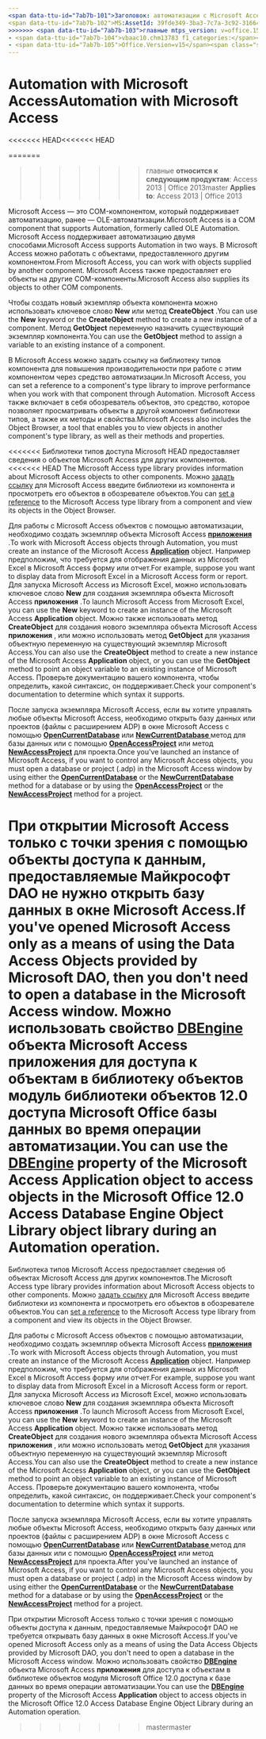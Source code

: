 ```yaml
---
<span data-ttu-id="7ab7b-101">Заголовок: автоматизации с Microsoft Access TOCTitle: автоматизации с Microsoft Access <<<<<<< HEAD ms:assetid: 39fde349-3ba3-7c7a-3c92-316641dc8712 ms:mtpsurl: https://msdn.microsoft.com/library/Ff192643(v=office.15) ms:contentKeyID: 48544258 ms.date: 09/18/2015 === Описание: Microsoft Access — это COM-компонентом, который поддерживает автоматизацию, ранее — OLE-автоматизации.</span><span class="sxs-lookup"><span data-stu-id="7ab7b-101">title: Automation with Microsoft Access TOCTitle: Automation with Microsoft Access <<<<<<< HEAD ms:assetid: 39fde349-3ba3-7c7a-3c92-316641dc8712 ms:mtpsurl: https://msdn.microsoft.com/library/Ff192643(v=office.15) ms:contentKeyID: 48544258 ms.date: 09/18/2015 ======= description: Microsoft Access is a COM component that supports Automation, formerly called OLE Automation.</span></span>
<span data-ttu-id="7ab7b-102">MS:AssetId: 39fde349-3ba3-7c7a-3c92-316641dc8712 ms:mtpsurl: https://msdn.microsoft.com/library/Ff192643(v=office.15) ms:contentKeyID: 48544258 ms.date: 10/16/2018</span><span class="sxs-lookup"><span data-stu-id="7ab7b-102">ms:assetid: 39fde349-3ba3-7c7a-3c92-316641dc8712 ms:mtpsurl: https://msdn.microsoft.com/library/Ff192643(v=office.15) ms:contentKeyID: 48544258 ms.date: 10/16/2018</span></span>
>>>>>>> <span data-ttu-id="7ab7b-103">главные mtps_version: v=office.15 f1_keywords:</span><span class="sxs-lookup"><span data-stu-id="7ab7b-103">master mtps_version: v=office.15 f1_keywords:</span></span>
- <span data-ttu-id="7ab7b-104">vbaac10.chm13783 f1_categories:</span><span class="sxs-lookup"><span data-stu-id="7ab7b-104">vbaac10.chm13783 f1_categories:</span></span>
- <span data-ttu-id="7ab7b-105">Office.Version=v15</span><span class="sxs-lookup"><span data-stu-id="7ab7b-105">Office.Version=v15</span></span>
---
```


# <a name="automation-with-microsoft-access"></a><span data-ttu-id="7ab7b-106">Automation with Microsoft Access</span><span class="sxs-lookup"><span data-stu-id="7ab7b-106">Automation with Microsoft Access</span></span>

<span data-ttu-id="7ab7b-107"><<<<<<< HEAD</span><span class="sxs-lookup"><span data-stu-id="7ab7b-107"><<<<<<< HEAD</span></span>

=======
>>>>>>> <span data-ttu-id="7ab7b-108">главные **относится к следующим продуктам**: Access 2013 | Office 2013</span><span class="sxs-lookup"><span data-stu-id="7ab7b-108">master **Applies to**: Access 2013 | Office 2013</span></span>

<span data-ttu-id="7ab7b-109">Microsoft Access — это COM-компонентом, который поддерживает автоматизацию, ранее — OLE-автоматизации.</span><span class="sxs-lookup"><span data-stu-id="7ab7b-109">Microsoft Access is a COM component that supports Automation, formerly called OLE Automation.</span></span> <span data-ttu-id="7ab7b-110">Microsoft Access поддерживает автоматизацию двумя способами.</span><span class="sxs-lookup"><span data-stu-id="7ab7b-110">Microsoft Access supports Automation in two ways.</span></span> <span data-ttu-id="7ab7b-111">В Microsoft Access можно работать с объектами, предоставленного другим компонентом.</span><span class="sxs-lookup"><span data-stu-id="7ab7b-111">From Microsoft Access, you can work with objects supplied by another component.</span></span> <span data-ttu-id="7ab7b-112">Microsoft Access также предоставляет его объекты на другие COM-компоненты.</span><span class="sxs-lookup"><span data-stu-id="7ab7b-112">Microsoft Access also supplies its objects to other COM components.</span></span>

<span data-ttu-id="7ab7b-113">Чтобы создать новый экземпляр объекта компонента можно использовать ключевое слово **New** или метод **CreateObject** .</span><span class="sxs-lookup"><span data-stu-id="7ab7b-113">You can use the **New** keyword or the **CreateObject** method to create a new instance of a component.</span></span> <span data-ttu-id="7ab7b-114">Метод **GetObject** переменную назначить существующий экземпляр компонента.</span><span class="sxs-lookup"><span data-stu-id="7ab7b-114">You can use the **GetObject** method to assign a variable to an existing instance of a component.</span></span>

<span data-ttu-id="7ab7b-115">В Microsoft Access можно задать ссылку на библиотеку типов компонента для повышения производительности при работе с этим компонентом через средство автоматизации.</span><span class="sxs-lookup"><span data-stu-id="7ab7b-115">In Microsoft Access, you can set a reference to a component's type library to improve performance when you work with that component through Automation.</span></span> <span data-ttu-id="7ab7b-116">Microsoft Access также включает в себя обозреватель объектов, это средство, которое позволяет просматривать объекты в другой компонент библиотеки типов, а также их методы и свойства.</span><span class="sxs-lookup"><span data-stu-id="7ab7b-116">Microsoft Access also includes the Object Browser, a tool that enables you to view objects in another component's type library, as well as their methods and properties.</span></span>

<span data-ttu-id="7ab7b-117"><<<<<<< Библиотеки типов доступа Microsoft HEAD предоставляет сведения о объектов Microsoft Access для других компонентов.</span><span class="sxs-lookup"><span data-stu-id="7ab7b-117"><<<<<<< HEAD The Microsoft Access type library provides information about Microsoft Access objects to other components.</span></span> <span data-ttu-id="7ab7b-118">Можно [задать ссылку](https://msdn.microsoft.com/library/ff194944\(v=office.15\)) для Microsoft Access введите библиотеки из компонента и просмотреть его объектов в обозревателе объектов.</span><span class="sxs-lookup"><span data-stu-id="7ab7b-118">You can [set a reference](https://msdn.microsoft.com/library/ff194944\(v=office.15\)) to the Microsoft Access type library from a component and view its objects in the Object Browser.</span></span>

<span data-ttu-id="7ab7b-119">Для работы с Microsoft Access объектов с помощью автоматизации, необходимо создать экземпляр объекта Microsoft Access **[приложения](https://msdn.microsoft.com/library/ff821758\(v=office.15\))** .</span><span class="sxs-lookup"><span data-stu-id="7ab7b-119">To work with Microsoft Access objects through Automation, you must create an instance of the Microsoft Access **[Application](https://msdn.microsoft.com/library/ff821758\(v=office.15\))** object.</span></span> <span data-ttu-id="7ab7b-120">Например предположим, что требуется для отображения данных из Microsoft Excel в Microsoft Access форму или отчет.</span><span class="sxs-lookup"><span data-stu-id="7ab7b-120">For example, suppose you want to display data from Microsoft Excel in a Microsoft Access form or report.</span></span> <span data-ttu-id="7ab7b-121">Для запуска Microsoft Access из Microsoft Excel, можно использовать ключевое слово **New** для создания экземпляра объекта Microsoft Access **приложения** .</span><span class="sxs-lookup"><span data-stu-id="7ab7b-121">To launch Microsoft Access from Microsoft Excel, you can use the **New** keyword to create an instance of the Microsoft Access **Application** object.</span></span> <span data-ttu-id="7ab7b-122">Можно также использовать метод **CreateObject** для создания нового экземпляра объекта Microsoft Access **приложения** , или можно использовать метод **GetObject** для указания объектную переменную на существующий экземпляр Microsoft Access.</span><span class="sxs-lookup"><span data-stu-id="7ab7b-122">You can also use the **CreateObject** method to create a new instance of the Microsoft Access **Application** object, or you can use the **GetObject** method to point an object variable to an existing instance of Microsoft Access.</span></span> <span data-ttu-id="7ab7b-123">Проверьте документацию вашего компонента, чтобы определить, какой синтаксис, он поддерживает.</span><span class="sxs-lookup"><span data-stu-id="7ab7b-123">Check your component's documentation to determine which syntax it supports.</span></span>

<span data-ttu-id="7ab7b-124">После запуска экземпляра Microsoft Access, если вы хотите управлять любые объекты Microsoft Access, необходимо открыть базу данных или проектов (файлы с расширением ADP) в окне Microsoft Access с помощью **[OpenCurrentDatabase](https://msdn.microsoft.com/library/ff837226\(v=office.15\))** или **[NewCurrentDatabase ](https://msdn.microsoft.com/library/ff195271\(v=office.15\))** метод для базы данных или с помощью **[OpenAccessProject](https://msdn.microsoft.com/library/ff837249\(v=office.15\))** или метод **[NewAccessProject](https://msdn.microsoft.com/library/ff835758\(v=office.15\))** для проекта.</span><span class="sxs-lookup"><span data-stu-id="7ab7b-124">Once you've launched an instance of Microsoft Access, if you want to control any Microsoft Access objects, you must open a database or project (.adp) in the Microsoft Access window by using either the **[OpenCurrentDatabase](https://msdn.microsoft.com/library/ff837226\(v=office.15\))** or the **[NewCurrentDatabase](https://msdn.microsoft.com/library/ff195271\(v=office.15\))** method for a database or by using the **[OpenAccessProject](https://msdn.microsoft.com/library/ff837249\(v=office.15\))** or the **[NewAccessProject](https://msdn.microsoft.com/library/ff835758\(v=office.15\))** method for a project.</span></span>

<a name="if-youve-opened-microsoft-access-only-as-a-means-of-using-the-data-access-objects-provided-by-microsoft-dao-then-you-dont-need-to-open-a-database-in-the-microsoft-access-window-you-can-use-the-dbenginehttpsmsdnmicrosoftcomlibraryff821724voffice15-property-of-the-microsoft-access-application-object-to-access-objects-in-the-microsoft-office-120-access-database-engine-object-library-object-library-during-an-automation-operation"></a><span data-ttu-id="7ab7b-125">При открытии Microsoft Access только с точки зрения с помощью объекты доступа к данным, предоставляемые Майкрософт DAO не нужно открыть базу данных в окне Microsoft Access.</span><span class="sxs-lookup"><span data-stu-id="7ab7b-125">If you've opened Microsoft Access only as a means of using the Data Access Objects provided by Microsoft DAO, then you don't need to open a database in the Microsoft Access window.</span></span> <span data-ttu-id="7ab7b-126">Можно использовать свойство **[DBEngine](https://msdn.microsoft.com/library/ff821724\(v=office.15\))** объекта Microsoft Access **приложения** для доступа к объектам в библиотеку объектов модуль библиотеки объектов 12.0 доступа Microsoft Office базы данных во время операции автоматизации.</span><span class="sxs-lookup"><span data-stu-id="7ab7b-126">You can use the **[DBEngine](https://msdn.microsoft.com/library/ff821724\(v=office.15\))** property of the Microsoft Access **Application** object to access objects in the Microsoft Office 12.0 Access Database Engine Object Library object library during an Automation operation.</span></span>
=======
<span data-ttu-id="7ab7b-127">Библиотека типов Microsoft Access предоставляет сведения об объектах Microsoft Access для других компонентов.</span><span class="sxs-lookup"><span data-stu-id="7ab7b-127">The Microsoft Access type library provides information about Microsoft Access objects to other components.</span></span> <span data-ttu-id="7ab7b-128">Можно [задать ссылку](https://docs.microsoft.com/office/vba/access/Concepts/Settings/set-references-to-type-libraries) для Microsoft Access введите библиотеки из компонента и просмотреть его объектов в обозревателе объектов.</span><span class="sxs-lookup"><span data-stu-id="7ab7b-128">You can [set a reference](https://docs.microsoft.com/office/vba/access/Concepts/Settings/set-references-to-type-libraries) to the Microsoft Access type library from a component and view its objects in the Object Browser.</span></span>

<span data-ttu-id="7ab7b-129">Для работы с Microsoft Access объектов с помощью автоматизации, необходимо создать экземпляр объекта Microsoft Access **[приложения](https://docs.microsoft.com/office/vba/api/Access.Application)** .</span><span class="sxs-lookup"><span data-stu-id="7ab7b-129">To work with Microsoft Access objects through Automation, you must create an instance of the Microsoft Access **[Application](https://docs.microsoft.com/office/vba/api/Access.Application)** object.</span></span> <span data-ttu-id="7ab7b-130">Например предположим, что требуется для отображения данных из Microsoft Excel в Microsoft Access форму или отчет.</span><span class="sxs-lookup"><span data-stu-id="7ab7b-130">For example, suppose you want to display data from Microsoft Excel in a Microsoft Access form or report.</span></span> <span data-ttu-id="7ab7b-131">Для запуска Microsoft Access из Microsoft Excel, можно использовать ключевое слово **New** для создания экземпляра объекта Microsoft Access **приложения** .</span><span class="sxs-lookup"><span data-stu-id="7ab7b-131">To launch Microsoft Access from Microsoft Excel, you can use the **New** keyword to create an instance of the Microsoft Access **Application** object.</span></span> <span data-ttu-id="7ab7b-132">Можно также использовать метод **CreateObject** для создания нового экземпляра объекта Microsoft Access **приложения** , или можно использовать метод **GetObject** для указания объектную переменную на существующий экземпляр Microsoft Access.</span><span class="sxs-lookup"><span data-stu-id="7ab7b-132">You can also use the **CreateObject** method to create a new instance of the Microsoft Access **Application** object, or you can use the **GetObject** method to point an object variable to an existing instance of Microsoft Access.</span></span> <span data-ttu-id="7ab7b-133">Проверьте документацию вашего компонента, чтобы определить, какой синтаксис, он поддерживает.</span><span class="sxs-lookup"><span data-stu-id="7ab7b-133">Check your component's documentation to determine which syntax it supports.</span></span>

<span data-ttu-id="7ab7b-134">После запуска экземпляра Microsoft Access, если вы хотите управлять любые объекты Microsoft Access, необходимо открыть базу данных или проектов (файлы с расширением ADP) в окне Microsoft Access с помощью **[OpenCurrentDatabase](https://docs.microsoft.com/office/vba/api/Access.Application.OpenCurrentDatabase)** или **[NewCurrentDatabase ](https://docs.microsoft.com/office/vba/api/Access.Application.NewCurrentDatabase)** метод для базы данных или с помощью **[OpenAccessProject](https://docs.microsoft.com/office/vba/api/Access.Application.OpenAccessProject)** или метод **[NewAccessProject](https://docs.microsoft.com/office/vba/api/Access.Application.NewAccessProject)** для проекта.</span><span class="sxs-lookup"><span data-stu-id="7ab7b-134">After you've launched an instance of Microsoft Access, if you want to control any Microsoft Access objects, you must open a database or project (.adp) in the Microsoft Access window by using either the **[OpenCurrentDatabase](https://docs.microsoft.com/office/vba/api/Access.Application.OpenCurrentDatabase)** or the **[NewCurrentDatabase](https://docs.microsoft.com/office/vba/api/Access.Application.NewCurrentDatabase)** method for a database or by using the **[OpenAccessProject](https://docs.microsoft.com/office/vba/api/Access.Application.OpenAccessProject)** or the **[NewAccessProject](https://docs.microsoft.com/office/vba/api/Access.Application.NewAccessProject)** method for a project.</span></span>

<span data-ttu-id="7ab7b-135">При открытии Microsoft Access только с точки зрения с помощью объекты доступа к данным, предоставляемые Майкрософт DAO не требуется открывать базу данных в окне Microsoft Access.</span><span class="sxs-lookup"><span data-stu-id="7ab7b-135">If you've opened Microsoft Access only as a means of using the Data Access Objects provided by Microsoft DAO, you don't need to open a database in the Microsoft Access window.</span></span> <span data-ttu-id="7ab7b-136">Можно использовать свойство **[DBEngine](https://docs.microsoft.com/office/vba/api/Access.Application.DBEngine)** объекта Microsoft Access **приложения** для доступа к объектам в библиотеке объектов модуля Microsoft Office 12.0 доступа к базе данных во время операции автоматизации.</span><span class="sxs-lookup"><span data-stu-id="7ab7b-136">You can use the **[DBEngine](https://docs.microsoft.com/office/vba/api/Access.Application.DBEngine)** property of the Microsoft Access **Application** object to access objects in the Microsoft Office 12.0 Access Database Engine Object Library during an Automation operation.</span></span>
>>>>>>> <span data-ttu-id="7ab7b-137">master</span><span class="sxs-lookup"><span data-stu-id="7ab7b-137">master</span></span>

